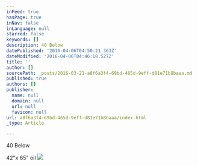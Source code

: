 ```yaml
---
inFeed: true
hasPage: true
inNav: false
inLanguage: null
starred: false
keywords: []
description: 40 Below
datePublished: '2016-04-06T04:50:21.363Z'
dateModified: '2016-04-06T04:46:18.527Z'
title: ''
author: []
sourcePath: _posts/2016-03-21-a8f6a3f4-69bd-465d-9eff-d81e71b8baaa.md
published: true
authors: []
publisher:
  name: null
  domain: null
  url: null
  favicon: null
url: a8f6a3f4-69bd-465d-9eff-d81e71b8baaa/index.html
_type: Article

---
```

40 Below

42"x 65" oil
![](https://the-grid-user-content.s3-us-west-2.amazonaws.com/b62db785-f93f-4852-8a9d-73798672b45d.jpg)